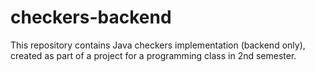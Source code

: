 # checkers-backend
This repository contains Java checkers implementation (backend only), created as part of a project for a programming class in 2nd semester.
